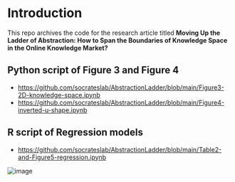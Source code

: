 # Introduction

This repo archives the code for the research article titled **Moving Up the Ladder of Abstraction: How to Span the Boundaries of Knowledge Space in the Online Knowledge Market?**

## Python script of Figure 3 and Figure 4
- https://github.com/socrateslab/AbstractionLadder/blob/main/Figure3-2D-knowledge-space.ipynb
- https://github.com/socrateslab/AbstractionLadder/blob/main/Figure4-inverted-u-shape.ipynb

## R script of Regression models
- https://github.com/socrateslab/AbstractionLadder/blob/main/Table2-and-Figure5-regression.ipynb

![image](https://user-images.githubusercontent.com/543384/229044890-9fcb46be-7da5-4614-afd7-091e2f73bf99.png)

